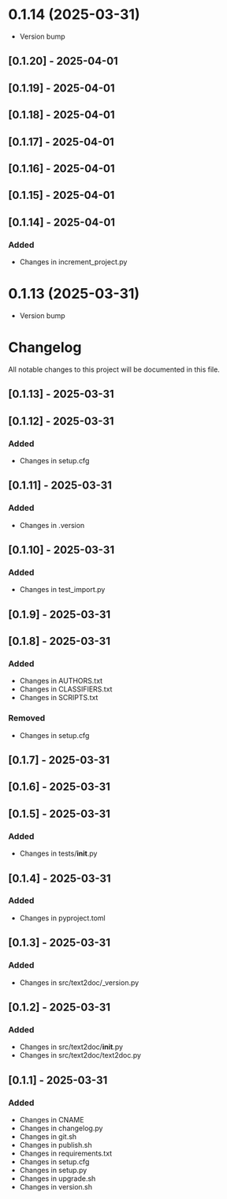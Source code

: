 # 0.1.14 (2025-03-31)

* Version bump

## [0.1.20] - 2025-04-01

## [0.1.19] - 2025-04-01

## [0.1.18] - 2025-04-01

## [0.1.17] - 2025-04-01

## [0.1.16] - 2025-04-01

## [0.1.15] - 2025-04-01

## [0.1.14] - 2025-04-01

### Added
- Changes in increment_project.py

# 0.1.13 (2025-03-31)

* Version bump

# Changelog

All notable changes to this project will be documented in this file.

## [0.1.13] - 2025-03-31

## [0.1.12] - 2025-03-31

### Added
- Changes in setup.cfg

## [0.1.11] - 2025-03-31

### Added
- Changes in .version

## [0.1.10] - 2025-03-31

### Added
- Changes in test_import.py

## [0.1.9] - 2025-03-31

## [0.1.8] - 2025-03-31

### Added
- Changes in AUTHORS.txt
- Changes in CLASSIFIERS.txt
- Changes in SCRIPTS.txt

### Removed
- Changes in setup.cfg

## [0.1.7] - 2025-03-31

## [0.1.6] - 2025-03-31

## [0.1.5] - 2025-03-31

### Added
- Changes in tests/__init__.py

## [0.1.4] - 2025-03-31

### Added
- Changes in pyproject.toml

## [0.1.3] - 2025-03-31

### Added
- Changes in src/text2doc/_version.py

## [0.1.2] - 2025-03-31

### Added
- Changes in src/text2doc/__init__.py
- Changes in src/text2doc/text2doc.py

## [0.1.1] - 2025-03-31

### Added
- Changes in CNAME
- Changes in changelog.py
- Changes in git.sh
- Changes in publish.sh
- Changes in requirements.txt
- Changes in setup.cfg
- Changes in setup.py
- Changes in upgrade.sh
- Changes in version.sh

